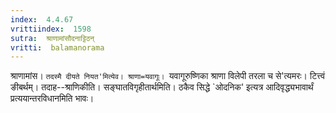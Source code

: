 ```yaml
---
index:  4.4.67
vrittiindex:  1598
sutra:  श्राणामांसौदनाट्टिठन्
vritti:  balamanorama 
---
```


श्राणामांस। `तदस्मै दीयते नियत'मित्येव। श्राणा=यवागूः। `यवागूरुष्णिका श्राणा विलेपी तरला च से'त्यमरः। टित्त्वं ङीबर्थम्। तदाह--श्राणिकीति। सङ्घातविगृहीतार्थमिति। ठकैव सिद्धे `ओदनिक' इत्यत्र आदिवृद्ध्यभावार्थं प्रत्ययान्तरविधानमिति भावः। 

